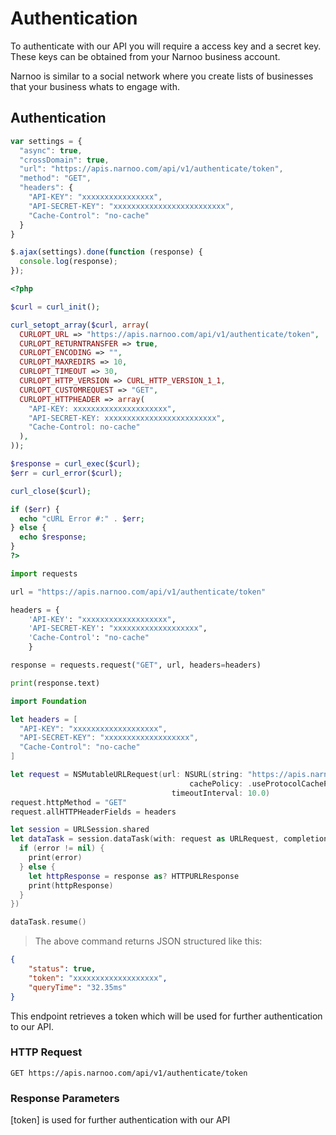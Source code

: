 # Authentication

To authenticate with our API you will require a access key and a secret key. These keys can be obtained from your Narnoo business account.

Narnoo is similar to a social network where you create lists of businesses that your business whats to engage with.

## Authentication

```javascript
var settings = {
  "async": true,
  "crossDomain": true,
  "url": "https://apis.narnoo.com/api/v1/authenticate/token",
  "method": "GET",
  "headers": {
    "API-KEY": "xxxxxxxxxxxxxxxx",
    "API-SECRET-KEY": "xxxxxxxxxxxxxxxxxxxxxxxxx",
    "Cache-Control": "no-cache"
  }
}

$.ajax(settings).done(function (response) {
  console.log(response);
});
```

```php
<?php

$curl = curl_init();

curl_setopt_array($curl, array(
  CURLOPT_URL => "https://apis.narnoo.com/api/v1/authenticate/token",
  CURLOPT_RETURNTRANSFER => true,
  CURLOPT_ENCODING => "",
  CURLOPT_MAXREDIRS => 10,
  CURLOPT_TIMEOUT => 30,
  CURLOPT_HTTP_VERSION => CURL_HTTP_VERSION_1_1,
  CURLOPT_CUSTOMREQUEST => "GET",
  CURLOPT_HTTPHEADER => array(
    "API-KEY: xxxxxxxxxxxxxxxxxxxxx",
    "API-SECRET-KEY: xxxxxxxxxxxxxxxxxxxxxxxxx",
    "Cache-Control: no-cache"
  ),
));

$response = curl_exec($curl);
$err = curl_error($curl);

curl_close($curl);

if ($err) {
  echo "cURL Error #:" . $err;
} else {
  echo $response;
}
?>
```

```python
import requests

url = "https://apis.narnoo.com/api/v1/authenticate/token"

headers = {
    'API-KEY': "xxxxxxxxxxxxxxxxxxx",
    'API-SECRET-KEY': "xxxxxxxxxxxxxxxxxxx",
    'Cache-Control': "no-cache"
    }

response = requests.request("GET", url, headers=headers)

print(response.text)
```

```swift
import Foundation

let headers = [
  "API-KEY": "xxxxxxxxxxxxxxxxxxx",
  "API-SECRET-KEY": "xxxxxxxxxxxxxxxxxxx",
  "Cache-Control": "no-cache"
]

let request = NSMutableURLRequest(url: NSURL(string: "https://apis.narnoo.com/api/v1/authenticate/token")! as URL,
                                        cachePolicy: .useProtocolCachePolicy,
                                    timeoutInterval: 10.0)
request.httpMethod = "GET"
request.allHTTPHeaderFields = headers

let session = URLSession.shared
let dataTask = session.dataTask(with: request as URLRequest, completionHandler: { (data, response, error) -> Void in
  if (error != nil) {
    print(error)
  } else {
    let httpResponse = response as? HTTPURLResponse
    print(httpResponse)
  }
})

dataTask.resume()
```

> The above command returns JSON structured like this:

```json
{
    "status": true,
    "token": "xxxxxxxxxxxxxxxxxxx",
    "queryTime": "32.35ms"
}
```

This endpoint retrieves a token which will be used for further authentication to our API.


### HTTP Request

`GET https://apis.narnoo.com/api/v1/authenticate/token`

### Response Parameters

[token] is used for further authentication with our API

